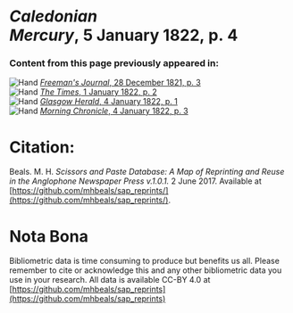 # *Caledonian Mercury*, 5 January 1822, p. 4  
  
### Content from this page previously appeared in:  
![Hand](http://scissorsandpaste.net/wp-content/uploads/2017/06/smallhandpointer.png) [*Freeman's Journal*, 28 December 1821, p. 3](https://mhbeals.github.io/sap_html/Freeman's-Journal/Freeman's-Journal-28-December-1821-p-3)  
![Hand](http://scissorsandpaste.net/wp-content/uploads/2017/06/smallhandpointer.png) [*The Times*, 1 January 1822, p. 2](https://mhbeals.github.io/sap_html/The-Times/The-Times-1-January-1822-p-2)  
![Hand](http://scissorsandpaste.net/wp-content/uploads/2017/06/smallhandpointer.png) [*Glasgow Herald*, 4 January 1822, p. 1](https://mhbeals.github.io/sap_html/Glasgow-Herald/Glasgow-Herald-4-January-1822-p-1)  
![Hand](http://scissorsandpaste.net/wp-content/uploads/2017/06/smallhandpointer.png) [*Morning Chronicle*, 4 January 1822, p. 3](https://mhbeals.github.io/sap_html/Morning-Chronicle/Morning-Chronicle-4-January-1822-p-3)  


# Citation: 

Beals. M. H. *Scissors and Paste Database: A Map of Reprinting and Reuse in the Anglophone Newspaper Press v.1.0.1.* 2 June 2017. Available at [https://github.com/mhbeals/sap_reprints/](https://github.com/mhbeals/sap_reprints/). 

# Nota Bona

Bibliometric data is time consuming to produce but benefits us all. Please remember to cite or acknowledge this and any other bibliometric data you use in your research. All data is available CC-BY 4.0 at [https://github.com/mhbeals/sap_reprints](https://github.com/mhbeals/sap_reprints)